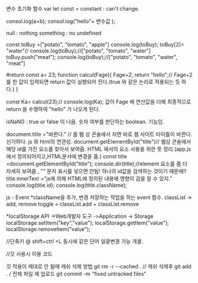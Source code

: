 변수 초기화 함수
var
let 
const = constant : can't change.

consol.log(a+b);
consol.log("hello"+ 변수값 );

null : nothing
something : no undefined

const toBuy =["potato", "tomato", "apple"]
console.log(toBuy);
toBuy[2]= "water"//
console.log(toBuy);//["potato", "tomato", "water"]
toBuy.push("meat");
console.log(toBuy);//["potato", "tomato", "water", "meat"]

#return
const a= 23;
function calcul(Fage){
    Fage+2;
    return "hello";// Fage+2 를 한 값이 입력되면 return 값이 실행되어 진다.(true 와 같은 논리로 적용되는 듯 하다.)
} 

const Ka= calcul(23);// console.log(Ka); 값이 Fage 에 연산값을 더해 최종적으로 return 을 수행하여 "hello" 가 나오게 된다.

isNaN() : true or false 이 나옴. 숫자 여부를 판단하는 boolean. 기능임.

document.title ="바뀐다." // 를 웹 상 콘솔에서 치면 바로 웹 사이트 타이틀이 바뀐다. 신기하다. js 와 html의 연관성.
document.getElementById("title")// 웹상 콘솔에서 해당 id를 가진 요소를 찾아서 보여줌.
HTML 에서의 요소 사용을 위한 뜻 정리.(app.js에서 정의되어지고,HTML문서에 변경을 줌.)
    const title =document.getElementById("title");
    console.dir(title);//element 요소를 좀 더 자세히 보여줌 , "" 문자 표시를 넣으면 안됨! 하나의 id값을 검색하는 것이기 때문에!!
    title.innerText ="js에 의해 HTML에 정의된 내용에 영향이 감을 알 수 있지."
    console.log(title.id);
    console.log(title.className);

js - Event
*className을 추가, 변경 저장하는 작업을 하는 event 함수.
    classList -> add, remove
    toggle = classList.add + classList.remove

*localStorage API ->Web개발자 도구 ->Application -> Storage
    localStorage.setItem("key","value");
    localStorage.getItem("value");
    localStorage.removeItem("value");


//단축키 
@ shift+ctrl +L 동시에 같은 단어 일괄변경 가능 개꿀.

//깃 사용시 이용 코드

깃 적용이 제대로 안 될때 캐쉬 삭제 방법 
git rm -r --cached . // 캐쉬 삭제후
git add . / 전체 파일 재 업로드
git commit -m "fixed untracked files"